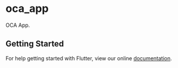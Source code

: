 # oca_app

OCA App.

## Getting Started

For help getting started with Flutter, view our online
[documentation](https://flutter.io/).
